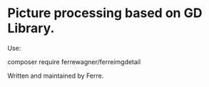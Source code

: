 # Picture processing based on GD Library. #

Use:

composer require ferrewagner/ferreimgdetail


Written and maintained by Ferre.